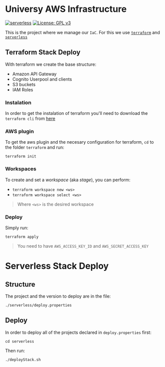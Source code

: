# Universy AWS Infrastructure
[![serverless](http://public.serverless.com/badges/v3.svg)](http://www.serverless.com)
[![License: GPL v3](https://img.shields.io/badge/License-GPLv3-blue.svg)](https://www.gnu.org/licenses/gpl-3.0)


This is the project where we manage our `IaC`. For this we use [`terraform`](https://www.terraform.io/) 
and [`serverless`](https://serverless.com/)   

## Terraform Stack Deploy

With terraform we create the base structure: 

- Amazon API Gateway
- Cognito Userpool and clients
- S3 buckets
- IAM Roles

### Instalation 

In order to get the instalation of terraform you'll need to download the `terraform cli` from [here](https://www.terraform.io/downloads.html)

### AWS plugin

To get the aws plugin and the necesary configuration for terraform, `cd` to the folder `terraform` and run: 

`terraform init`

### Workspaces

To create and set a *workspace* (aka *stage*), you can perform: 

- `terraform workspace new <ws>`
- `terraform workspace select <ws>`

> Where `<ws>` is the desired workspace


### Deploy 

Simply run: 

`terraform apply` 

> You need to have `AWS_ACCESS_KEY_ID` and `AWS_SECRET_ACCESS_KEY`


# Serverless Stack Deploy


## Structure

The project and the version to deploy are in the file: 

`./serverless/deploy.properties`

## Deploy

In order to deploy all of the projects declared in `deploy.properties` first:

`cd serverless`

Then run: 

`./deployStack.sh`
